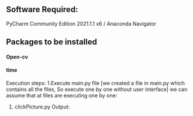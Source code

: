## Software Required:
  PyCharm Community Edition 2021.1.1 x6 /  Anaconda Navigator
## Packages to be installed
  #### Open-cv 
  #### time 
 Execution steps:
  1.Execute main.py file
  [we created a file in main.py which contains all the files, So execute one by one without user interface]
  we can assume that at files are executing one by one:
  1. clickPicture.py
      Output: 
  
  
  
